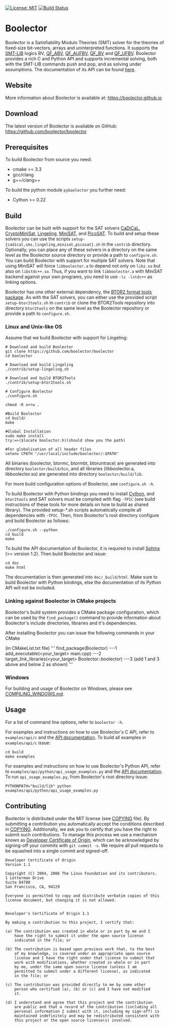 [![License: MIT](https://img.shields.io/badge/License-MIT-yellow.svg)](https://opensource.org/licenses/MIT)
[![Build Status](https://dev.azure.com/Boolector/Boolector/_apis/build/status/Boolector.boolector?branchName=master)](https://dev.azure.com/Boolector/Boolector/_build/latest?definitionId=1&branchName=master)

# Boolector

Boolector is a Satisfiability Modulo Theories (SMT) solver for the theories
of fixed-size bit-vectors, arrays and uninterpreted functions.
It supports the [SMT-LIB](http://www.smt-lib.org) logics
BV,
[QF_ABV](http://smtlib.cs.uiowa.edu/logics-all.shtml#QF_ABV),
[QF_AUFBV](http://smtlib.cs.uiowa.edu/logics-all.shtml#QF_AUFBV),
[QF_BV](http://smtlib.cs.uiowa.edu/logics-all.shtml#QF_BV) and
[QF_UFBV](http://smtlib.cs.uiowa.edu/logics-all.shtml#QF_UFBV).
Boolector provides a rich C and Python API and supports incremental solving,
both with the SMT-LIB commands push and pop, and as solving under assumptions.
The documentation of its API can be found
[here](https://boolector.github.io/docs).


## Website

More information about Boolector is available at: https://boolector.github.io

## Download

The latest version of Boolector is available on GitHub:
https://github.com/boolector/boolector


## Prerequisites

To build Boolector from source you need:
  * cmake >= 3.3
  * gcc/clang
  * g++/clang++

To build the python module `pyboolector` you further need:
  * Cython >= 0.22


## Build

Boolector can be built with support for the SAT solvers
[CaDiCaL](https://github.com/arminbiere/cadical),
[CryptoMiniSat](https://github.com/msoos/cryptominisat),
[Lingeling](http://fmv.jku.at/lingeling),
[MiniSAT](https://github.com/niklasso/minisat), and
[PicoSAT](http://fmv.jku.at/picosat).
To build and setup these solvers you can use the scripts
`setup-{cadical,cms,lingeling,minisat,picosat}.sh` in the `contrib` directory.
Optionally, you can place any of these solvers in a directory on the same level
as the Boolector source directory or provide a path to `configure.sh`.
You can build Boolector with support for
multiple SAT solvers.
Note that using MiniSAT will force `libboolector.a` to depend not only on
`libz.so` but also on `libstdc++.so`. Thus, if you want to link
`libboolector.a` with MiniSAT backend against your own programs,
you need to use `-lz -lstdc++` as linking options.

Boolector has one other external dependency,
the [BTOR2 format tools package](https://github.com/boolector/btor2tools).
As with the SAT solvers, you can either use the provided script
`setup-btor2tools.sh` in `contrib` or clone the BTOR2Tools repository into
directory `btor2tools` on the same level as the Boolector repository or
provide a path to `configure.sh`.

### Linux and Unix-like OS

Assume that we build Boolector with support for Lingeling:
```
# Download and build Boolector
git clone https://github.com/boolector/boolector
cd boolector

# Download and build Lingeling
./contrib/setup-lingeling.sh

# Download and build BTOR2Tools
./contrib/setup-btor2tools.sh

# Configure Boolector
./configure.sh 

chmod -R o+rw .

#Build Boolector 
cd build/
make

#Global Installation
sudo make install
try:=>($locate boolector.h)(should show you the path)

#For globalisation of all header files
setenv CPATH "/usr/local/include/boolector/:$PATH"
```

All binaries (boolector, btormc, btormbt, btoruntrace) are generated into
directory `boolector/build/bin`,
and all libraries (libboolector.a, libboolector.so) are generated into
directory `boolector/build/lib`.

For more build configuration options of Boolector, see `configure.sh -h`.

To build Boolector with Python bindings you need to install
[Cython](http://cython.org/),
and `btor2tools` and SAT solvers must be compiled with flag `-fPIC`
(see build instructions of these tools for more details on how to build as
shared library). The provided setup-\*.sh scripts automatically compile all
dependencies with `-fPIC`.
Then, from Boolector's root directory configure and build Boolector as follows:
```
./configure.sh --python
cd build
make
```

To build the API documentation of Boolector, it is required to install
[Sphinx](http://www.sphinx-doc.org) (>= version 1.2).
Then build Boolector and issue:
```
cd doc
make html
```
The documentation is then generated into `doc/_build/html`.
Make sure to build Boolector with Python bindings, else the documentation of
its Python API will not be included.

### Linking against Boolector in CMake projects

Boolector's build system provides a CMake package configuration, which can be
used by the `find_package()` command to provide information about Boolector's
include directories, libraries and it's dependencies.

After installing Boolector you can issue the following commands in your CMake

(in CMakeList.txt file)
'''
find_package(Boolector)   ---1
add_executable(<your_target> main.cpp) ---2
target_link_libraries(<your_target> Boolector::boolector)  ---3
(add 1 and 3 above and below 2 as shown)
'''

### Windows

For building and usage of Boolector on Windows, please see 
[COMPILING_WINDOWS.md](https://github.com/Boolector/boolector/blob/master/COMPILING_WINDOWS.md).

## Usage

For a list of command line options, refer to `boolector -h`.

For examples and instructions on how to use Boolector's C API, refer to
`examples/api/c` and the [API documentation](https://boolector.github.io/docs).
To build all examples in `examples/api/c` issue:
```
cd build
make examples
```

For examples and instructions on how to use Boolector's Python API, refer to
`examples/api/python/api_usage_examples.py`
and the [API documentation](https://boolector.github.io/docs).  
To run `api_usage_examples.py`, from Boolector's root directory issue:
```
PYTHONPATH="build/lib" python examples/api/python/api_usage_examples.py
```

## Contributing

Boolector is distributed under the MIT license
(see [COPYING](https://github.com/Boolector/boolector/blob/master/COPYING)
file).
By submitting a contribution you automatically accept the conditions described
in [COPYING](https://github.com/Boolector/boolector/blob/master/COPYING).
Additionally, we ask you to certify that you have the right to submit such
contributions.
To manage this process we use a mechanism known as
[Developer Certificate of Origin](https://developercertificate.org), which
can be acknowledged by signing-off your commits with `git commit -s`.
We require all pull requests to be squashed into a single commit and
signed-off.


```
Developer Certificate of Origin
Version 1.1

Copyright (C) 2004, 2006 The Linux Foundation and its contributors.
1 Letterman Drive
Suite D4700
San Francisco, CA, 94129

Everyone is permitted to copy and distribute verbatim copies of this
license document, but changing it is not allowed.


Developer's Certificate of Origin 1.1

By making a contribution to this project, I certify that:

(a) The contribution was created in whole or in part by me and I
    have the right to submit it under the open source license
    indicated in the file; or

(b) The contribution is based upon previous work that, to the best
    of my knowledge, is covered under an appropriate open source
    license and I have the right under that license to submit that
    work with modifications, whether created in whole or in part
    by me, under the same open source license (unless I am
    permitted to submit under a different license), as indicated
    in the file; or

(c) The contribution was provided directly to me by some other
    person who certified (a), (b) or (c) and I have not modified
    it.

(d) I understand and agree that this project and the contribution
    are public and that a record of the contribution (including all
    personal information I submit with it, including my sign-off) is
    maintained indefinitely and may be redistributed consistent with
    this project or the open source license(s) involved.
```
